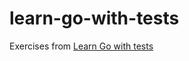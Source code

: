 # learn-go-with-tests
Exercises from [Learn Go with tests](https://quii.gitbook.io/learn-go-with-tests)
